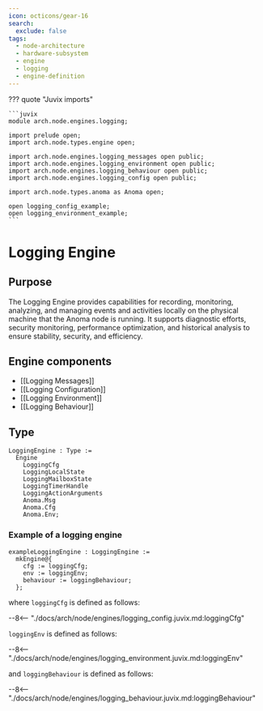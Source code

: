 ```yaml
---
icon: octicons/gear-16
search:
  exclude: false
tags:
  - node-architecture
  - hardware-subsystem
  - engine
  - logging
  - engine-definition
---
```


??? quote "Juvix imports"

    ```juvix
    module arch.node.engines.logging;

    import prelude open;
    import arch.node.types.engine open;

    import arch.node.engines.logging_messages open public;
    import arch.node.engines.logging_environment open public;
    import arch.node.engines.logging_behaviour open public;
    import arch.node.engines.logging_config open public;

    import arch.node.types.anoma as Anoma open;

    open logging_config_example;
    open logging_environment_example;
    ```

# Logging Engine

## Purpose

The Logging Engine provides capabilities for recording, monitoring,
analyzing, and managing events and activities locally on the physical
machine that the Anoma node is running. It supports diagnostic efforts,
security monitoring, performance optimization, and historical analysis
to ensure stability, security, and efficiency.

## Engine components

- [[Logging Messages]]
- [[Logging Configuration]]
- [[Logging Environment]]
- [[Logging Behaviour]]

## Type

<!-- --8<-- [start:LoggingEngine] -->
```juvix
LoggingEngine : Type :=
  Engine
    LoggingCfg
    LoggingLocalState
    LoggingMailboxState
    LoggingTimerHandle
    LoggingActionArguments
    Anoma.Msg
    Anoma.Cfg
    Anoma.Env;
```
<!-- --8<-- [end:LoggingEngine] -->

### Example of a logging engine

<!-- --8<-- [start:exampleLoggingEngine] -->
```juvix
exampleLoggingEngine : LoggingEngine :=
  mkEngine@{
    cfg := loggingCfg;
    env := loggingEnv;
    behaviour := loggingBehaviour;
  };
```
<!-- --8<-- [end:exampleLoggingEngine] -->

where `loggingCfg` is defined as follows:

--8<-- "./docs/arch/node/engines/logging_config.juvix.md:loggingCfg"

`loggingEnv` is defined as follows:

--8<-- "./docs/arch/node/engines/logging_environment.juvix.md:loggingEnv"

and `loggingBehaviour` is defined as follows:

--8<-- "./docs/arch/node/engines/logging_behaviour.juvix.md:loggingBehaviour"
